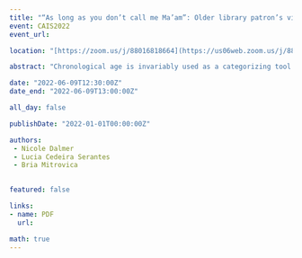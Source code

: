 ```yaml
---
title: "“As long as you don’t call me Ma’am”: Older library patron’s views on library programs’ age labels"
event: CAIS2022
event_url: 

location: "[https://zoom.us/j/88016818664](https://us06web.zoom.us/j/88016818664?wd=bWlEMk1oZ3FyWTVFNXZISUh4dlZJdz09)"

abstract: "Chronological age is invariably used as a categorizing tool for spaces, collections, and programs in public libraries. This paper explores older adult patrons’ perspectives on age-based labels for library programming. Fifty-one older adults were interviewed to illuminate the complex function the library performs in their everyday lives. Findings illustrate that age-based language used to describe older adult library programs often differs with participants’ perceptions of how programming relevant to them should be labelled. The language describing library programs can either impede or encourage participation. Insights from this research have the potential to influence LIS practice, education and theory, and, moreover, the experiences of older adults who frequent the library."

date: "2022-06-09T12:30:00Z"
date_end: "2022-06-09T13:00:00Z"

all_day: false

publishDate: "2022-01-01T00:00:00Z"

authors:
 - Nicole Dalmer
 - Lucia Cedeira Serantes
 - Bria Mitrovica
 

featured: false

links:
- name: PDF
  url:

math: true
---
```


